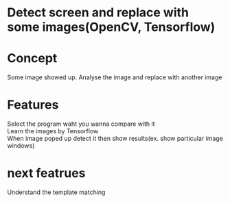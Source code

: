 # Detect screen and replace with some images(OpenCV, Tensorflow)

# Concept
Some image showed up. Analyse the image and replace with another image  

# Features
Select the program waht you wanna compare with it    
Learn the images by Tensorflow  
When image poped up detect it then show results(ex. show particular image windows)  

# next featrues
Understand the template matching
